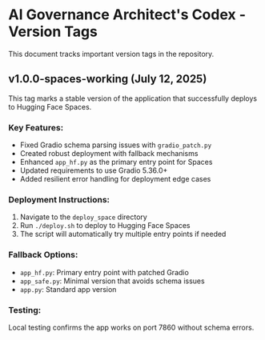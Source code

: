 # AI Governance Architect's Codex - Version Tags

This document tracks important version tags in the repository.

## v1.0.0-spaces-working (July 12, 2025)

This tag marks a stable version of the application that successfully deploys to Hugging Face Spaces.

### Key Features:
- Fixed Gradio schema parsing issues with `gradio_patch.py`
- Created robust deployment with fallback mechanisms
- Enhanced `app_hf.py` as the primary entry point for Spaces
- Updated requirements to use Gradio 5.36.0+
- Added resilient error handling for deployment edge cases

### Deployment Instructions:
1. Navigate to the `deploy_space` directory
2. Run `./deploy.sh` to deploy to Hugging Face Spaces
3. The script will automatically try multiple entry points if needed

### Fallback Options:
- `app_hf.py`: Primary entry point with patched Gradio
- `app_safe.py`: Minimal version that avoids schema issues
- `app.py`: Standard app version

### Testing:
Local testing confirms the app works on port 7860 without schema errors.
